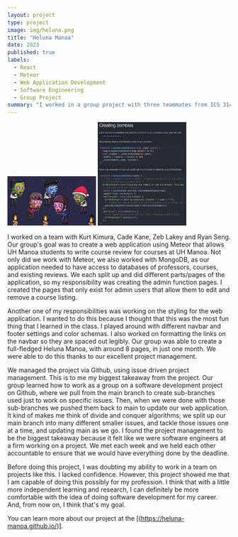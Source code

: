 ```yaml
---
layout: project
type: project
image: img/heluna.png
title: "Heluna Manoa"
date: 2023
published: true
labels:
  - React
  - Meteor
  - Web Application Development
  - Software Engineering
  - Group Project
summary: "I worked in a group project with three teammates from ICS 314 to create a web application called Heluna Manoa, which allows students to rate and review courses and professors at UH Manoa."
---
```


<div class="text-center p-4">
  <img width="200px" src="../img/zombies.jpeg" class="img-thumbnail" >
  <img width="200px" src="../img/zombie-code.png" class="img-thumbnail" >
</div>

I worked on a team with Kurt Kimura, Cade Kane, Zeb Lakey and Ryan Seng. Our group's goal was to create a web application using Meteor that allows UH Manoa students to write course review for courses at UH Manoa. Not only did we work with Meteor, we also worked with MongoDB, as our application needed to have access to databases of professors, courses, and existing reviews. We each split up and did different parts/pages of the application, so my responsibility was creating the admin function pages. I created the pages that only exist for admin users that allow them to edit and remove a course listing.

Another one of my responsibilities was working on the styling for the web application. I wanted to do this because I thought that this was the most fun thing that I learned in the class. I played around with different navbar and footer settings and color schemas. I also worked on formatting the links on the navbar so they are spaced out legibly. Our group was able to create a full-fledged Heluna Manoa, with around 8 pages, in just one month. We were able to do this thanks to our excellent project management.

We managed the project via Github, using issue driven project management. This is to me my biggest takeaway from the project. Our group learned how to work as a group on a software development project on Github, where we pull from the main branch to create sub-branches used just to work on specific issues. Then, when we were done with those sub-branches we pushed them back to main to update our web application. It kind of makes me think of divide and conquer algorithms; we split up our main branch into many different smaller issues, and tackle those issues one at a time, and updating main as we go. I found the project management to be the biggest takeaway because it felt like we were software engineers at a firm working on a project. We met each week and we held each other accountable to ensure that we would have everything done by the deadline.

Before doing this project, I was doubting my ability to work in a team on projects like this. I lacked confidence. However, this project showed me that I am capable of doing this possibly for my profession. I think that with a little more independent learning and research, I can definitely be more comfortable with the idea of doing software development for my career. And, from now on, I think that's my goal.

You can learn more about our project at the [(https://heluna-manoa.github.io/)].
